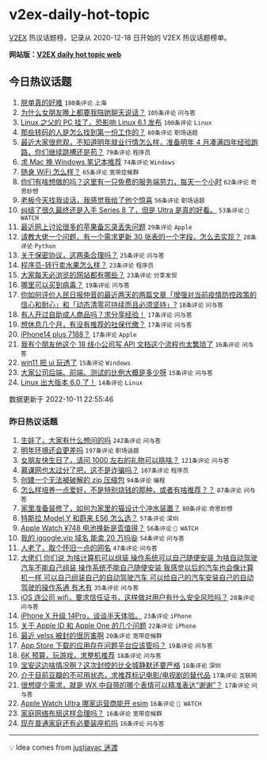 # v2ex-daily-hot-topic

[V2EX](https://www.v2ex.com/) 热议话题榜，记录从 2020-12-18 日开始的 V2EX 热议话题榜单。

**网站版：[V2EX daily hot topic web](https://boojack.github.io/v2ex-daily-hot-topic-web/)**

## 今日热议话题

<!-- TODAY BEGIN -->

1. [脱单真的好难](https://www.v2ex.com/t/886080) `180条评论` `上海`
1. [为什么女朋友晚上都要我陪她聊天说话？](https://www.v2ex.com/t/886001) `105条评论` `问与答`
1. [Linux 之父的 PC 挂了，恐影响 Linux 6.1 发布](https://www.v2ex.com/t/886003) `100条评论` `Linux`
1. [那些转码的人是怎么找到第一份工作的？](https://www.v2ex.com/t/885957) `80条评论` `职场话题`
1. [最近大家很悲观，不知道明年就业行情怎么样，准备明年 4 月凑满四年经验跑路，你们继续跳槽还是苟？](https://www.v2ex.com/t/886043) `79条评论` `程序员`
1. [求 Mac 换 Windows 笔记本推荐](https://www.v2ex.com/t/886041) `74条评论` `Windows`
1. [随身 WiFi 怎么样？](https://www.v2ex.com/t/885959) `65条评论` `宽带症候群`
1. [你们有啥想做的吗？这里有一只免费的服务端劳力，每天一个小时](https://www.v2ex.com/t/886072) `62条评论` `奇思妙想`
1. [老板今天找我谈话，我感觉我给了他个惊喜](https://www.v2ex.com/t/885979) `56条评论` `职场话题`
1. [纠结了很久最终还是入手 Series 8 了，但是 Ultra 是真的好看。](https://www.v2ex.com/t/885951) `53条评论` ` WATCH`
1. [最近网上讨论很多的苹果备忘录丢失问题](https://www.v2ex.com/t/886026) `29条评论` `Apple`
1. [请教大佬一个问题，有一个需求更新 30 张表的一个字段，怎么去实现？](https://www.v2ex.com/t/886103) `28条评论` `Python`
1. [关于保密协议，这两条合理吗？](https://www.v2ex.com/t/886158) `25条评论` `问与答`
1. [程序员-转行卖水果怎么样？](https://www.v2ex.com/t/886181) `23条评论` `程序员`
1. [大家每天必浏览的网站都有哪些？](https://www.v2ex.com/t/886113) `23条评论` `分享发现`
1. [哪里可以买到病毒？](https://www.v2ex.com/t/886116) `19条评论` `问与答`
1. [你如何评价人民日报仲音的最近两天的两篇文章「增强对当前疫情防控政策的信心和耐心」和「动态清零可持续而且必须坚持」?](https://www.v2ex.com/t/886133) `18条评论` `问与答`
1. [有人开过自助成人商品吗？求分享经验！](https://www.v2ex.com/t/886171) `17条评论` `问与答`
1. [想休息几个月，有没有推荐的社保代缴？](https://www.v2ex.com/t/886069) `17条评论` `问与答`
1. [iPhone14 plus 7188？](https://www.v2ex.com/t/885962) `17条评论` `Apple`
1. [我有个朋友他这个 18 线小公司写 API 文档这个流程也太繁琐了](https://www.v2ex.com/t/885946) `16条评论` `问与答`
1. [win11 把 ui 玩透了](https://www.v2ex.com/t/886216) `15条评论` `Windows`
1. [大家公司后端、前端、测试的比例大概是多少呀](https://www.v2ex.com/t/886051) `15条评论` `问与答`
1. [Linux 出大版本 6.0 了！](https://www.v2ex.com/t/886168) `14条评论` `Linux`

数据更新于 2022-10-11 22:55:46

<!-- TODAY END -->

### 昨日热议话题

<!-- YESTERDAY BEGIN -->

1. [生娃了，大家有什么想问的吗](https://www.v2ex.com/t/885675) `242条评论` `问与答`
1. [明年环境还会更差吗](https://www.v2ex.com/t/885778) `197条评论` `职场话题`
1. [女朋友快生日了，请问 1000 左右的礼物可以挑啥？](https://www.v2ex.com/t/885668) `121条评论` `问与答`
1. [慕课网也太过分了吧，这不是诈骗吗？](https://www.v2ex.com/t/885693) `107条评论` `程序员`
1. [创建一个无法被破解的 zip 压缩包](https://www.v2ex.com/t/885696) `94条评论` `编程`
1. [怎么样培养一点爱好，不是特别烧钱的那种，或者有啥推荐？？](https://www.v2ex.com/t/885868) `87条评论` `问与答`
1. [家里准备装修了，如何为家里的猫设计个冲水装置？](https://www.v2ex.com/t/885721) `80条评论` `奇思妙想`
1. [特斯拉 Model Y 和蔚来 ES6 怎么选？](https://www.v2ex.com/t/885742) `57条评论` `深圳`
1. [Apple Watch ¥748 电池换新是否值得？](https://www.v2ex.com/t/885688) `56条评论` ` WATCH`
1. [我的 igoogle.vip 域名 能卖 20 万吗😆](https://www.v2ex.com/t/885832) `54条评论` `问与答`
1. [人老了，取个怀旧一点的网名](https://www.v2ex.com/t/885892) `47条评论` `问与答`
1. [大佬们 你们说 为啥计算机可以组装 操作系统可以自己随便安装 为啥自动驾驶汽车不能自己组装 操作系统不能自己随便安装 我感觉以后的汽车也会像计算机一样 可以自己组装自己的自动驾驶汽车 可以给自己的汽车安装自己的自动驾驶的操作系通 有木有](https://www.v2ex.com/t/885930) `35条评论` `问与答`
1. [iOS 连公司 wifi，要求信任证书，这样做对用户有什么安全风险吗？](https://www.v2ex.com/t/885838) `28条评论` `问与答`
1. [iPhone X 升级 14Pro，谈谈半天体验。](https://www.v2ex.com/t/885820) `23条评论` `iPhone`
1. [关于 Apple ID 和 Apple One 的几个问题](https://www.v2ex.com/t/885792) `22条评论` `iPhone`
1. [最近 velss 被封的很厉害啊](https://www.v2ex.com/t/885728) `20条评论` `宽带症候群`
1. [App Store 下载的应用存在问题平台应该管吗？](https://www.v2ex.com/t/885670) `19条评论` `问与答`
1. [6K 预算，玩游戏，求整机推荐](https://www.v2ex.com/t/885852) `18条评论` `问与答`
1. [宝安这边啥情况啊？这次封控的比全城静默还要严格](https://www.v2ex.com/t/885864) `18条评论` `深圳`
1. [介于目前豆瓣的不可用状态，求推荐标记电影/电视剧的替代品](https://www.v2ex.com/t/885715) `17条评论` `互联网`
1. [很想提个需求，就是 WX 中自带的哪个表情可以精准表达“谢谢”？](https://www.v2ex.com/t/885679) `17条评论` `问与答`
1. [Apple Watch Ultra 哪家运营商能开 esim](https://www.v2ex.com/t/885812) `16条评论` ` WATCH`
1. [家庭网络布局这样合理吗？](https://www.v2ex.com/t/885796) `16条评论` `宽带症候群`
1. [现在普通家庭还有必要装座机吗](https://www.v2ex.com/t/885749) `16条评论` `问与答`

<!-- YESTERDAY END -->

---

💡 Idea comes from [justjavac 迷渡](https://github.com/justjavac/)
